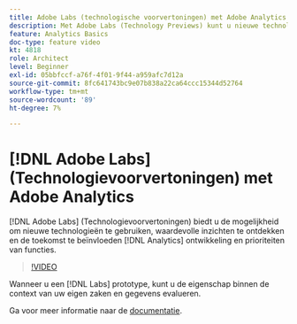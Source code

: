 ```yaml
---
title: Adobe Labs (technologische voorvertoningen) met Adobe Analytics
description: Met Adobe Labs (Technology Previews) kunt u nieuwe technologieën gebruiken, waardevolle inzichten ontdekken en de ontwikkeling en prioriteiten van Analytics in de toekomst beïnvloeden.
feature: Analytics Basics
doc-type: feature video
kt: 4818
role: Architect
level: Beginner
exl-id: 05bbfccf-a76f-4f01-9f44-a959afc7d12a
source-git-commit: 8fc641743bc9e07b838a22ca64ccc15344d52764
workflow-type: tm+mt
source-wordcount: '89'
ht-degree: 7%

---
```


# [!DNL Adobe Labs] (Technologievoorvertoningen) met Adobe Analytics

[!DNL Adobe Labs] (Technologievoorvertoningen) biedt u de mogelijkheid om nieuwe technologieën te gebruiken, waardevolle inzichten te ontdekken en de toekomst te beïnvloeden [!DNL Analytics] ontwikkeling en prioriteiten van functies.

>[!VIDEO](https://video.tv.adobe.com/v/32841/?quality=12&learn=on)

Wanneer u een [!DNL Labs] prototype, kunt u de eigenschap binnen de context van uw eigen zaken en gegevens evalueren.

Ga voor meer informatie naar de [documentatie](https://experienceleague.adobe.com/docs/analytics/analyze/tech-previews/overview.html).
